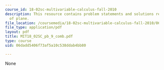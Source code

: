 ```yaml
---
course_id: 18-02sc-multivariable-calculus-fall-2010
description: This resource contains problem statements and solutions related to equations
  of plane.
file_location: /coursemedia/18-02sc-multivariable-calculus-fall-2010/06dadd5406f73af5a10c538ddab4bb80_MIT18_02SC_pb_9_comb.pdf
file_type: application/pdf
layout: pdf
title: MIT18_02SC_pb_9_comb.pdf
type: course
uid: 06dadd5406f73af5a10c538ddab4bb80

---
```

None